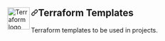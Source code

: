 <article class="markdown-body entry-content container-lg" itemprop="text"><a href="https://terraform.io" rel="nofollow">
<img src="https://raw.githubusercontent.com/hashicorp/terraform-provider-azurerm/main/.github/tf.png" alt="Terraform logo" title="Terraform" align="left" height="50" style="max-width: 100%;">
</a>
<h1 dir="auto"><a id="user-content-terraform-provider-for-azure-resource-manager" class="anchor" aria-hidden="true" href="#terraform-provider-for-azure-resource-manager"><svg class="octicon octicon-link" viewBox="0 0 16 16" version="1.1" width="16" height="16" aria-hidden="true"><path fill-rule="evenodd" d="M7.775 3.275a.75.75 0 001.06 1.06l1.25-1.25a2 2 0 112.83 2.83l-2.5 2.5a2 2 0 01-2.83 0 .75.75 0 00-1.06 1.06 3.5 3.5 0 004.95 0l2.5-2.5a3.5 3.5 0 00-4.95-4.95l-1.25 1.25zm-4.69 9.64a2 2 0 010-2.83l2.5-2.5a2 2 0 012.83 0 .75.75 0 001.06-1.06 3.5 3.5 0 00-4.95 0l-2.5 2.5a3.5 3.5 0 004.95 4.95l1.25-1.25a.75.75 0 00-1.06-1.06l-1.25 1.25a2 2 0 01-2.83 0z"></path></svg></a>Terraform Templates</h1>
<p dir="auto">Terraform templates to be used in projects.</p>
